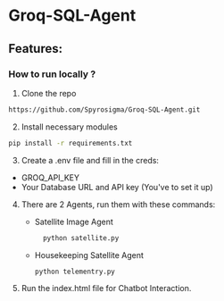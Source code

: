 # Groq-SQL-Agent

## Features:


### How to run locally ?

1. Clone the repo
  ```bash
  https://github.com/Spyrosigma/Groq-SQL-Agent.git
  ```

2. Install necessary modules
  ```bash
  pip install -r requirements.txt
  ```

3. Create a .env file and fill in the creds:
  - GROQ_API_KEY
  - Your Database URL and API key (You've to set it up)

4. There are 2 Agents, run them with these commands:

   - Satellite Image Agent
      ```bash
        python satellite.py
        ```
   - Housekeeping Satellite Agent
      ```bash
      python telementry.py  
      ```

5. Run the index.html file for Chatbot Interaction.

  
